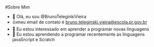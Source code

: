 #Sobre Mim


- 👋 Olá, eu sou @BrunoTeleginkiVieira
- :+1:meu email de contato é bruno.teleginski.vieira@escola.pr.gov.br
- 👀 Eu estou interessado em aprender a programar novas linguagens
- 🌱 Eu estou aprendendo a programar recentemente as linguagens javaSrcript e Scratch


<!---- 💞️ I’m looking to collaborate on ...
9
- 📫 How to reach me ...
BrunoTeleginskiVieira/BrunoTeleginskiVieira is a ✨ special ✨ repository because its `README.md` (this file) appears on your GitHub profile.
You can click the Preview link to take a look at your changes.
--->
